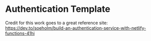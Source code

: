 # Authentication Template

Credit for this work goes to a great reference site: 
https://dev.to/soeholm/build-an-authentication-service-with-netlify-functions-41hi

